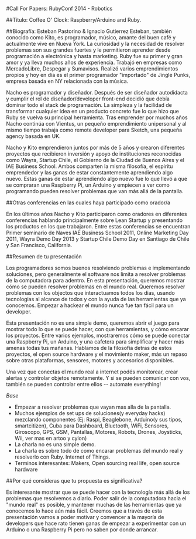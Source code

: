 #Call For Papers: RubyConf 2014 - Robotics

##Título: Coffee O' Clock: Raspberry/Arduino and Ruby.


##Biografía: Esteban Pastorino & Ignacio Gutierrez
Esteban, también conocido como Kito, es programador, músico, amante del buen café y actualmente vive en Nueva York. La curiosidad y la necesidad de resolver problemas son sus grandes fuertes y le permitieron aprender desde programación a electrónica y hasta marketing.
Ruby fue su primer y gran amor y ya lleva muchos años de experiencia. Trabajó en empresas como MercadoLibre, Despegar y Sumavisos. Realizó varios emprendimientos propios y hoy en día es el primer programador "importado" de Jingle Punks, empresa basada en NY relacionada con la música. 

Nacho es programador y diseñador. Después de ser diseñador autodidacta y cumplir el rol de diseñador/developer front-end decidió que debía dominar todo el stack de programación. La simpleza y la facilidad de transformar cualquier idea en un producto concreto fue lo que hizo que Ruby se vuelva su principal herramienta. Tras emprender por muchos años Nacho continúa con Vientus, un pequeño emprendimiento unipersonal y al mismo tiempo trabaja como remote developer para Sketch, una pequeña agency basada en UK.

Nacho y Kito emprendieron juntos por más de 5 años y crearon diferentes proyectos que recibieron inversión y apoyo de instituciones reconocidas como Wayra, Startup Chile, el Gobierno de la Ciudad de Buenos Aires y el IAE Business School. Ambos comparten la misma filosofía, el espiritu emprendedor y las ganas de estar constantemente aprendiendo algo nuevo. Estas ganas de estar aprendiendo algo nuevo fue lo que llevó a que se compraran una Raspberry Pi, un Arduino y empiecen a ver como programando pueden resolver problemas que van más allá de la pantalla.

##Otras conferencias en las cuales haya participado como orador/a

En los últimos años Nacho y Kito participaron como oradores en diferentes conferencias hablando principalmente sobre Lean Startup y presentando los productos en los que trabajaron.
Entre estas conferencias se encuentran Primer seminario de Naves IAE Business School 2011, Online Marketing Day 2011, Wayra Demo Day 2013 y Startup Chile Demo Day en Santiago de Chile y San Francisco, California.

##Resumen de tu presentación

Los programadores somos buenos resolviendo problemas e implementando soluciones, pero generalmente el software nos limita a resolver problemas de la computadora para adentro. En esta presentación, queremos mostrar cómo se pueden resolver problemas en el mundo real. Queremos resolver problemas con los objectos que interactuamos todos los dias, usando tecnologias al alcance de todos y con la ayuda de las herramientas que ya conocemos. Empezar a hackear el mundo nunca fue tan fácil para un developer.

Esta presentación no es una simple demo, queremos abrir el juego para mostrar todo lo que se puede hacer, con que herramientas, y cómo encarar los proyectos. Entre varios ejemplos, mostraremos cómo se puede conectar una Raspberry Pi, un Arduino, y una cafetera para simplificar y hacer más amenas todas tus mañanas.
Hablamos de la filosofia detras de estos proyectos, el open source hardware y el movimiento maker, más un repaso sobre otras plataformas, sensores, motores y accesorios disponibles.

Una vez que conectas el mundo real a internet podés monitorear, crear alertas y controlar objetos remotamente. Y si se pueden comunicar con vos, también se pueden controlar entre ellos -- automate everything!

*Base*
- Empezar a resolver problemas que vayan mas alla de la pantalla.
- Muchos ejemplos de set ups de soluciones(y everyday hacks) mezclando componentes (Ej: Raspi, Beaglebone, Arduino(y sus tipos, smartcitizen), Cuba para Dashboard, Bluetooth, WiFi, Sensores, Giroscopo, GPS, GSM, Pantallas, Motores, Robots, Drones, Joysticks, Wii, ver mas en artoo y cylon)
- La charla no es una simple demo.
- La charla es sobre todo de como encarar problemas del mundo real y resolverlo con Ruby. Internet of Things.
- Terminos interesantes: Makers, Open sourcing real life, open source hardware

##Por qué consideras que tu propuesta es significativa?

Es interesante mostrar que se puede hacer con la tecnología más allá de los problemas que resolvemos a diario. Poder salir de la computadora hacia el "mundo real" es posible, y mantener muchas de las herramientas que ya conocemos lo hace aún más fácil. Creemos que a través de esta presentación vamos a poder motivar y convencer a la mayoría de developers que hace rato tienen ganas de empezar a experimentar con un Arduino o una Raspberry Pi pero no saben por donde arrancar.
